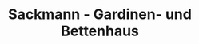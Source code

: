 ---
title: "Sackmann - Gardinen- und Bettenhaus"
url: /sottrum/sackmann-gardinen-und-bettenhaus/
shop: Raumausstattung
---